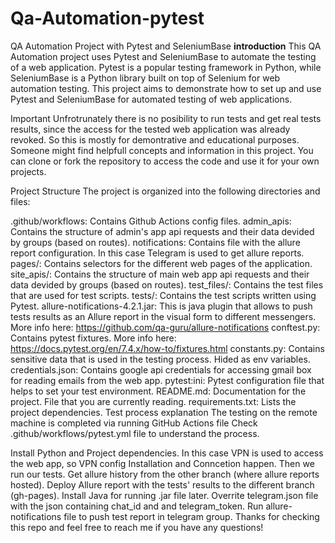 # Qa-Automation-pytest
QA Automation Project with Pytest and SeleniumBase
**introduction**
This QA Automation project uses Pytest and SeleniumBase to automate the testing of a web application. Pytest is a popular testing framework in Python, while SeleniumBase is a Python library built on top of Selenium for web automation testing. This project aims to demonstrate how to set up and use Pytest and SeleniumBase for automated testing of web applications.

Important
Unfrotrunately there is no posibility to run tests and get real tests results, since the access for the tested web application was already revoked. So this is mostly for demontrative and educational purposes. Someone might find helpfull concepts and information in this project. You can clone or fork the repository to access the code and use it for your own projects.

Project Structure
The project is organized into the following directories and files:

.github/workflows: Contains Github Actions config files.
admin_apis: Contains the structure of admin's app api requests and their data devided by groups (based on routes).
notifications: Contains file with the allure report configuration. In this case Telegram is used to get allure reports.
pages/: Contains selectors for the different web pages of the application.
site_apis/: Contains the structure of main web app api requests and their data devided by groups (based on routes).
test_files/: Contains the test files that are used for test scripts.
tests/: Contains the test scripts written using Pytest.
allure-notifications-4.2.1.jar: This is java plugin that allows to push tests results as an Allure report in the visual form to different messengers. More info here: https://github.com/qa-guru/allure-notifications
conftest.py: Contains pytest fixtures. More info here: https://docs.pytest.org/en/7.4.x/how-to/fixtures.html
constants.py: Contains sensitive data that is used in the testing process. Hided as env variables.
credentials.json: Contains google api credentials for accessing gmail box for reading emails from the web app.
pytest:ini: Pytest configuration file that helps to set your test environment.
README.md: Documentation for the project. File that you are currently reading.
requirements.txt: Lists the project dependencies.
Test process explanation
The testing on the remote machine is completed via running GitHub Actions file Check .github/workflows/pytest.yml file to understand the process.

Install Python and Project dependencies.
In this case VPN is used to access the web app, so VPN config Installation and Conncetion happen.
Then we run our tests.
Get allure history from the other branch (where allure reports hosted).
Deploy Allure report with the tests' results to the different branch (gh-pages).
Install Java for running .jar file later.
Overrite telegram.json file with the json containing chat_id and and telegram_token.
Run allure-notifications file to push test report in telegram group.
Thanks for checking this repo and feel free to reach me if you have any questions!
